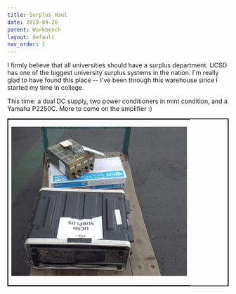 ```yaml
---
title: Surplus Haul
date: 2019-09-26
parent: Workbench
layout: default
nav_order: 1
---
```


I firmly believe that all universities should have a surplus department. UCSD has one of the biggest university surplus systems in the nation. I'm really glad to have found this place -- I've been through this warehouse since I started my time in college.

This time: a dual DC supply, two power conditioners in mint condition, and a Yamaha P2250C. More to come on the amplifier :)

<table style="border:2px solid black; margin-left:auto; margin-right:auto;">
  <tr><td><p align='center'>
    <img src="https://github.com/alextongue/alextongue.github.io/blob/master/workbench/resources/surpluscart.jpg?raw=true" width="400">
  </p></td></tr>
</table>

<p align='center'>
  
</p>

